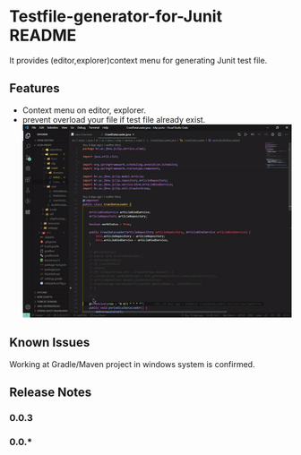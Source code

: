 # Testfile-generator-for-Junit README

It provides (editor,explorer)context menu for generating Junit test file.

## Features

- Context menu on editor, explorer.
- prevent overload your file if test file already exist.
  ![description](resource/desc.gif)

## Known Issues

Working at Gradle/Maven project in windows system is confirmed.

## Release Notes

### 0.0.3

### 0.0.\*

